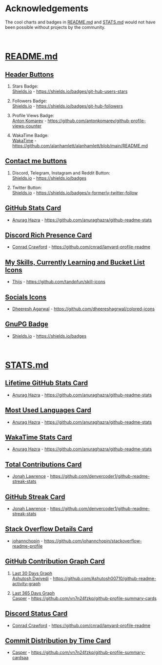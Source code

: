 # Acknowledgements

The cool charts and badges in [README.md](https://github.com/sudoAlphaX/sudoAlphaX/blob/main/README.md) and [STATS.md](https://github.com/sudoAlphaX/sudoAlphaX/blob/main/STATS.md) would not have been possible without projects by the community.

<br>

# [README.md](https://github.com/sudoAlphaX/sudoAlphaX/blob/main/README.md)

## [Header Buttons](https://github.com/sudoalphax/sudoalphax?tab=readme-ov-file#hi-there--i-am-alpha)

1. Stars Badge:<br>
[Shields.io](https://shields.io) - https://shields.io/badges/git-hub-users-stars

2. Followers Badge:<br>
[Shields.io](https://shields.io) - https://shields.io/badges/git-hub-followers

3. Profile Views Badge:<br>
[Anton Komarev](https://github.com/antonkomarev) - https://github.com/antonkomarev/github-profile-views-counter

4. WakaTime Badge:<br>
[WakaTime](https://wakatime.com) - https://github.com/alanhamlett/alanhamlett/blob/main/README.md

## [Contact me buttons](https://github.com/sudoalphax/sudoalphax?tab=readme-ov-file#hi-there--i-am-alpha)

1. Discord, Telegram, Instagram and Reddit Button:<br>
[Shields.io](https://shields.io) - https://shields.io/badges

2. Twitter Button:<br>
[Shields.io](https://shields.io) - https://shields.io/badges/x-formerly-twitter-follow

## [GitHub Stats Card](https://github.com/sudoalphax/sudoalphax?tab=readme-ov-file#hi-there--i-am-alpha)

* [Anurag Hazra](https://github.com/anuraghazra) - https://github.com/anuraghazra/github-readme-stats

## [Discord Rich Presence Card](https://github.com/sudoalphax/sudoalphax?tab=readme-ov-file#hi-there--i-am-alpha)

* [Conrad Crawford](https://github.com/cnrad) - https://github.com/cnrad/lanyard-profile-readme

## [My Skills, Currently Learning and Bucket List Icons](https://github.com/sudoAlphaX/sudoAlphaX/blob/main/README.md#my-skills)

* [Thijs](https://github.com/tandpfun/) - https://github.com/tandpfun/skill-icons

## [Socials Icons](https://github.com/sudoAlphaX/sudoAlphaX/blob/main/README.md#socials)

* [Dheeresh Agarwal](https://github.com/dheereshagrwal) - https://github.com/dheereshagrwal/colored-icons

## [GnuPG Badge](https://github.com/sudoAlphaX/sudoAlphaX/blob/main/README.md#notice)

* [Shields.io](https://shields.io) - https://shields.io/badges

<br>

# [STATS.md](https://github.com/sudoAlphaX/sudoAlphaX/blob/main/STATS.md)

## [Lifetime GitHub Stats Card](https://github.com/sudoAlphaX/sudoAlphaX/blob/main/STATS.md#lifetime-github-stats)

* [Anurag Hazra](https://github.com/anuraghazra) - https://github.com/anuraghazra/github-readme-stats

## [Most Used Languages Card](https://github.com/sudoAlphaX/sudoAlphaX/blob/main/STATS.md#most-used-languages)

* [Anurag Hazra](https://github.com/anuraghazra) - https://github.com/anuraghazra/github-readme-stats

## [WakaTime Stats Card](https://github.com/sudoAlphaX/sudoAlphaX/blob/main/STATS.md#wakatime-stats)

* [Anurag Hazra](https://github.com/anuraghazra) - https://github.com/anuraghazra/github-readme-stats

## [Total Contributions Card](https://github.com/sudoAlphaX/sudoAlphaX/blob/main/STATS.md#github-stats-card)

* [Jonah Lawrence](https://github.com/DenverCoder1) - https://github.com/denvercoder1/github-readme-streak-stats

## [GitHub Streak Card](https://github.com/sudoAlphaX/sudoAlphaX/blob/main/STATS.md#github-streak)

* [Jonah Lawrence](https://github.com/DenverCoder1) - https://github.com/denvercoder1/github-readme-streak-stats

## [Stack Overflow Details Card](https://github.com/sudoAlphaX/sudoAlphaX/blob/main/STATS.md#stack-overflow-details)

* [johannchopin](https://github.com/johannchopin) - https://github.com/johannchopin/stackoverflow-readme-profile

## [GitHub Contribution Graph Card](https://github.com/sudoAlphaX/sudoAlphaX/blob/main/STATS.md#github-contribution-graph)

1. [Last 30 Days Graph](https://github.com/sudoAlphaX/sudoAlphaX/blob/main/STATS.md#last-30-days)<br>
[Ashutosh Dwivedi](https://github.com/Ashutosh00710) - https://github.com/Ashutosh00710/github-readme-activity-graph

2. [Last 365 Days Graph](https://github.com/sudoAlphaX/sudoAlphaX/blob/main/STATS.md#last-365-days)<br>
[Casper](https://github.com/vn7n24fzkq) - https://github.com/vn7n24fzkq/github-profile-summary-cards

## [Discord Status Card](https://github.com/sudoAlphaX/sudoAlphaX/blob/main/STATS.md#discord-status)

* [Conrad Crawford](https://github.com/cnrad) - https://github.com/cnrad/lanyard-profile-readme

## [Commit Distribution by Time Card](https://github.com/sudoAlphaX/sudoAlphaX/blob/main/STATS.md#commit-distribution-by-time)

* [Casper](https://github.com/vn7n24fzkq) - https://github.com/vn7n24fzkq/github-profile-summary-cardsaa